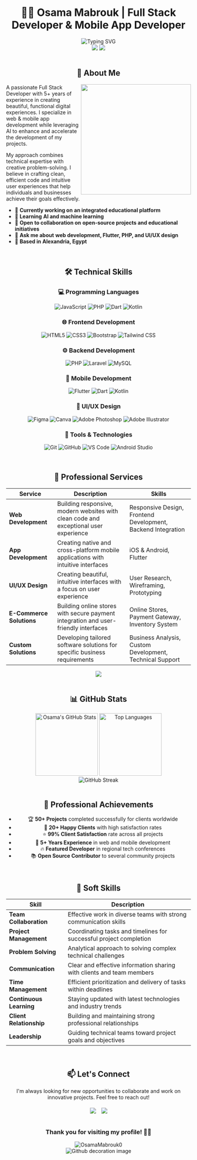 # <div align="center">👨‍💻 Osama Mabrouk | Full Stack Developer & Mobile App Developer</div>

<div align="center">
  <img src="https://readme-typing-svg.herokuapp.com?font=Fira+Code&weight=600&size=22&pause=1000&color=38BDAE&center=true&vCenter=true&random=false&width=435&lines=Full+Stack+Developer;Mobile+App+Developer;UI%2FUX+Designer" alt="Typing SVG" />
</div>

<div align="center">
  <a href="mailto:osamamabrouk015@gmail.com"><img src="https://img.shields.io/badge/Email-D14836?style=for-the-badge&logo=gmail&logoColor=white"></a>
  <a href="https://osamamabrouk0.github.io/Portfolio/"><img src="https://img.shields.io/badge/Portfolio-000000?style=for-the-badge&logo=github&logoColor=white"></a>
</div>

<br>

## <div align="center">🌟 About Me</div>

<p align="center">
  <img align="right" src="https://media.giphy.com/media/qgQUggAC3Pfv687qPC/giphy.gif" width="300">
</p>

A passionate Full Stack Developer with 5+ years of experience in creating beautiful, functional digital experiences. I specialize in web & mobile app development while leveraging AI to enhance and accelerate the development of my projects.

My approach combines technical expertise with creative problem-solving. I believe in crafting clean, efficient code and intuitive user experiences that help individuals and businesses achieve their goals effectively.


- 🔭 **Currently working on** **an integrated educational platform**  
- 🌱 **Learning** **AI and machine learning**  
- 👯 **Open to collaboration on** **open-source projects and educational initiatives**  
- 💬 **Ask me about** **web development, Flutter, PHP, and UI/UX design**  
- 📍 **Based in** **Alexandria, Egypt**


<br>

## <div align="center">🛠️ Technical Skills</div>

<div align="center">
  
### 💻 Programming Languages
![JavaScript](https://img.shields.io/badge/JavaScript-F7DF1E?style=for-the-badge&logo=javascript&logoColor=black)
![PHP](https://img.shields.io/badge/PHP-777BB4?style=for-the-badge&logo=php&logoColor=white)
![Dart](https://img.shields.io/badge/Dart-0175C2?style=for-the-badge&logo=dart&logoColor=white)
![Kotlin](https://img.shields.io/badge/Kotlin-0095D5?style=for-the-badge&logo=kotlin&logoColor=white)

### 🌐 Frontend Development
![HTML5](https://img.shields.io/badge/HTML5-E34F26?style=for-the-badge&logo=html5&logoColor=white)
![CSS3](https://img.shields.io/badge/CSS3-1572B6?style=for-the-badge&logo=css3&logoColor=white)
![Bootstrap](https://img.shields.io/badge/Bootstrap-563D7C?style=for-the-badge&logo=bootstrap&logoColor=white)
![Tailwind CSS](https://img.shields.io/badge/Tailwind_CSS-38B2AC?style=for-the-badge&logo=tailwind-css&logoColor=white)

### ⚙️ Backend Development
![PHP](https://img.shields.io/badge/PHP-777BB4?style=for-the-badge&logo=php&logoColor=white)
![Laravel](https://img.shields.io/badge/Laravel-FF2D20?style=for-the-badge&logo=laravel&logoColor=white)
![MySQL](https://img.shields.io/badge/MySQL-005C84?style=for-the-badge&logo=mysql&logoColor=white)

### 📱 Mobile Development
![Flutter](https://img.shields.io/badge/Flutter-02569B?style=for-the-badge&logo=flutter&logoColor=white)
![Dart](https://img.shields.io/badge/Dart-0175C2?style=for-the-badge&logo=dart&logoColor=white)
![Kotlin](https://img.shields.io/badge/Kotlin-0095D5?style=for-the-badge&logo=kotlin&logoColor=white)

### 🎨 UI/UX Design
![Figma](https://img.shields.io/badge/Figma-F24E1E?style=for-the-badge&logo=figma&logoColor=white)
![Canva](https://img.shields.io/badge/Canva-00C4CC?style=for-the-badge&logo=canva&logoColor=white)
![Adobe Photoshop](https://img.shields.io/badge/Adobe_Photoshop-31A8FF?style=for-the-badge&logo=adobe-photoshop&logoColor=white)
![Adobe Illustrator](https://img.shields.io/badge/Adobe_Illustrator-FF9A00?style=for-the-badge&logo=adobe-illustrator&logoColor=white)

### 🔧 Tools & Technologies
![Git](https://img.shields.io/badge/Git-F05032?style=for-the-badge&logo=git&logoColor=white)
![GitHub](https://img.shields.io/badge/GitHub-100000?style=for-the-badge&logo=github&logoColor=white)
![VS Code](https://img.shields.io/badge/VS_Code-007ACC?style=for-the-badge&logo=visual-studio-code&logoColor=white)
![Android Studio](https://img.shields.io/badge/Android_Studio-3DDC84?style=for-the-badge&logo=android-studio&logoColor=white)

</div>

<br>

## <div align="center">💼 Professional Services</div>

| Service | Description | Skills |
|---------|-------------|--------|
| **Web Development** | Building responsive, modern websites with clean code and exceptional user experience | Responsive Design, Frontend Development, Backend Integration |
| **App Development** | Creating native and cross-platform mobile applications with intuitive interfaces | iOS & Android, Flutter |
| **UI/UX Design** | Creating beautiful, intuitive interfaces with a focus on user experience | User Research, Wireframing, Prototyping |
| **E-Commerce Solutions** | Building online stores with secure payment integration and user-friendly interfaces | Online Stores, Payment Gateway, Inventory System |
| **Custom Solutions** | Developing tailored software solutions for specific business requirements | Business Analysis, Custom Development, Technical Support |

<div align="center">
  <a href="https://osamamabrouk0.github.io/Portfolio/"><img src="https://img.shields.io/badge/View_My_Portfolio-2a8?style=for-the-badge&logo=github&logoColor=white"></a>
</div>

<br>

## <div align="center">📊 GitHub Stats</div>

<div align="center">
  <img src="https://github-readme-stats-sigma-five.vercel.app/api?username=OsamaMabrouk0&show_icons=true&theme=tokyonight" alt="Osama's GitHub Stats" height="170">
  <img src="https://github-readme-stats-sigma-five.vercel.app/api/top-langs/?username=OsamaMabrouk0&layout=compact&theme=tokyonight" alt="Top Languages" height="170">
</div>

<div align="center">
  <img src="https://github-readme-streak-stats.herokuapp.com/?user=OsamaMabrouk0&theme=tokyonight" alt="GitHub Streak">
</div>

<br>

## <div align="center">🌟 Professional Achievements</div>

<div align="center">
  
- 🏆 **50+ Projects** completed successfully for clients worldwide
- 👥 **20+ Happy Clients** with high satisfaction rates
- ⭐ **99% Client Satisfaction** rate across all projects
- 🚀 **5+ Years Experience** in web and mobile development
- 🔥 **Featured Developer** in regional tech conferences
- 📚 **Open Source Contributor** to several community projects

</div>

<br>

## <div align="center">🧠 Soft Skills</div>

<div align="center">
  
| Skill | Description |
|-------|-------------|
| **Team Collaboration** | Effective work in diverse teams with strong communication skills |
| **Project Management** | Coordinating tasks and timelines for successful project completion |
| **Problem Solving** | Analytical approach to solving complex technical challenges |
| **Communication** | Clear and effective information sharing with clients and team members |
| **Time Management** | Efficient prioritization and delivery of tasks within deadlines |
| **Continuous Learning** | Staying updated with latest technologies and industry trends |
| **Client Relationship** | Building and maintaining strong professional relationships |
| **Leadership** | Guiding technical teams toward project goals and objectives |

</div>

<br>

## <div align="center">📫 Let's Connect</div>

<div align="center">
  <p>I'm always looking for new opportunities to collaborate and work on innovative projects. Feel free to reach out!</p>
  
  <div style="display: flex; justify-content: center; gap: 15px; flex-wrap: wrap; margin-top: 20px;">
    <a href="mailto:osamamabrouk015@gmail.com"><img src="https://img.shields.io/badge/Email-osamamabrouk015@gmail.com-D14836?style=for-the-badge&logo=gmail&logoColor=white"></a>
    <a href="https://osamamabrouk0.github.io/Portfolio/"><img src="https://img.shields.io/badge/Portfolio-Visit_Now-000000?style=for-the-badge&logo=github&logoColor=white"></a>
  </div>
</div>

<br>

<div align="center">

### Thank you for visiting my profile! 👨‍💻
  
<img src="https://komarev.com/ghpvc/?username=OsamaMabrouk0&label=Profile%20views&color=0e75b6&style=flat" alt="OsamaMabrouk0" />

</div>

<div align="center">
  <img src="https://raw.githubusercontent.com/mayhemantt/mayhemantt/Update/svg/Bottom.svg" alt="Github decoration image">
</div>

